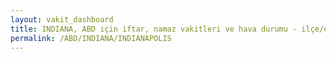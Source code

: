 ```yaml
---
layout: vakit_dashboard
title: INDIANA, ABD için iftar, namaz vakitleri ve hava durumu - ilçe/eyalet seç
permalink: /ABD/INDIANA/INDIANAPOLIS
---
```


<script type="text/javascript">
  var GLOBAL_COUNTRY = 'ABD';
  var GLOBAL_CITY = 'INDIANA';
  var GLOBAL_STATE = 'INDIANAPOLIS';
  var lat = 72;
  var lon = 21;
</script>
